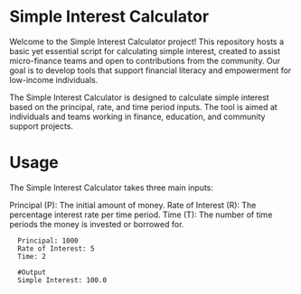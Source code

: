 # Simple Interest Calculator
Welcome to the Simple Interest Calculator project! This repository hosts a basic yet essential script for calculating simple interest, created to assist micro-finance teams and open to contributions from the community. Our goal is to develop tools that support financial literacy and empowerment for low-income individuals.

The Simple Interest Calculator is designed to calculate simple interest based on the principal, rate, and time period inputs. The tool is aimed at individuals and teams working in finance, education, and community support projects.

# Usage
The Simple Interest Calculator takes three main inputs:

Principal (P): The initial amount of money.
Rate of Interest (R): The percentage interest rate per time period.
Time (T): The number of time periods the money is invested or borrowed for.

```
  Principal: 1000
  Rate of Interest: 5
  Time: 2
  
  #Output
  Simple Interest: 100.0
 
```
  
